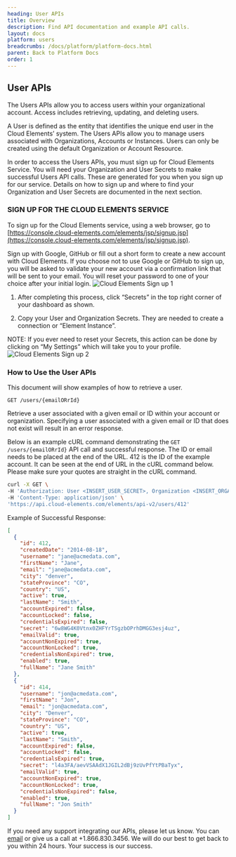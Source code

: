 ```yaml
---
heading: User APIs
title: Overview
description: Find API documentation and example API calls.
layout: docs
platform: users
breadcrumbs: /docs/platform/platform-docs.html
parent: Back to Platform Docs
order: 1
---
```


## User APIs

The Users APIs allow you to access users within your organizational account. Access includes retrieving, updating, and deleting users.

A User is defined as the entity that identifies the unique end user in the Cloud Elements’ system. The Users APIs allow you to manage users associated with Organizations, Accounts or Instances. Users can only be created using the default Organization or Account Resource.

In order to access the Users APIs, you must sign up for Cloud Elements Service. You will need your Organization and User Secrets to make successful Users API calls. These are generated for you when you sign up for our service. Details on how to sign up and where to find your Organization and User Secrets are documented in the next section.

### SIGN UP FOR THE CLOUD ELEMENTS SERVICE

To sign up for the Cloud Elements service, using a web browser, go to [https://console.cloud-elements.com/elements/jsp/signup.jsp](https://console.cloud-elements.com/elements/jsp/signup.jsp).

Sign up with Google, GitHub or fill out a short form to create a new account with Cloud Elements. If you choose not to use Google or GitHub to sign up, you will be asked to validate your new account via a confirmation link that will be sent to your email. You will reset your password to one of your choice after your initial login.
![Cloud Elements Sign up 1](http://cloud-elements.com/wp-content/uploads/bfi_thumb/ConsoleSignup-m7cde2lpyjexfapmzvn0rpkw24op0jn7mwipj6q2zk.png)

1. After completing this process, click “Secrets” in the top right corner of your dashboard as shown.

2. Copy your User and Organization Secrets. They are needed to create a connection or “Element Instance”.

NOTE: If you ever need to reset your Secrets, this action can be done by clicking on “My Settings” which will take you to your profile.
![Cloud Elements Sign up 2](http://cloud-elements.com/wp-content/uploads/bfi_thumb/ConsoleSignup22-m7ch2y2e2fak6ad3rqmz7knmq5beuc61n2yurd6md4.png)

### How to Use the User APIs

This document will show examples of how to retrieve a user.

`GET /users/{emailORrId}`

Retrieve a user associated with a given email or ID within your account or organization. Specifying a user associated with a given email or ID that does not exist will result in an error response.

Below is an example cURL command demonstrating the `GET /users/{emailORrId}` API call and successful response.  The ID or email needs to be placed at the end of the URL. 412 is the ID of the example account. It can be seen at the end of URL in the cURL command below. Please make sure your quotes are straight in the cURL command.

```bash
curl -X GET \
-H 'Authorization: User <INSERT_USER_SECRET>, Organization <INSERT_ORGANIZATION_SECRET>'
-H 'Content-Type: application/json' \
'https://api.cloud-elements.com/elements/api-v2/users/412'
```

Example of Successful Response:

```JSON
[
  {
    "id": 412,
    "createdDate": "2014-08-18",
    "username": "jane@acmedata.com",
    "firstName": "Jane",
    "email": "jane@acmedata.com",
    "city": "denver",
    "stateProvince": "CO",
    "country": "US",
    "active": true,
    "lastName": "Smith",
    "accountExpired": false,
    "accountLocked": false,
    "credentialsExpired": false,
    "secret": "6w8WG4K0Vtnx0ZHFYrTSgzbOPrhDMGG3esj4uz",
    "emailValid": true,
    "accountNonExpired": true,
    "accountNonLocked": true,
    "credentialsNonExpired": true,
    "enabled": true,
    "fullName": "Jane Smith"
  },
  {
    "id": 414,
    "username": "jon@acmedata.com",
    "firstName": "Jon",
    "email": "jon@acmedata.com",
    "city": "Denver",
    "stateProvince": "CO",
    "country": "US",
    "active": true,
    "lastName": "Smith",
    "accountExpired": false,
    "accountLocked": false,
    "credentialsExpired": true,
    "secret": "l4a3FA/aevVSAAdX1JGIL2dBj9zUvPfYtPBaTyx",
    "emailValid": true,
    "accountNonExpired": true,
    "accountNonLocked": true,
    "credentialsNonExpired": false,
    "enabled": true,
    "fullName": "Jon Smith"
  }
]
```

If you need any support integrating our APIs, please let us know. You can [email](mailto:support@cloud-elements.com) or give us a call at +1.866.830.3456. We will do our best to get back to you within 24 hours. Your success is our success.
